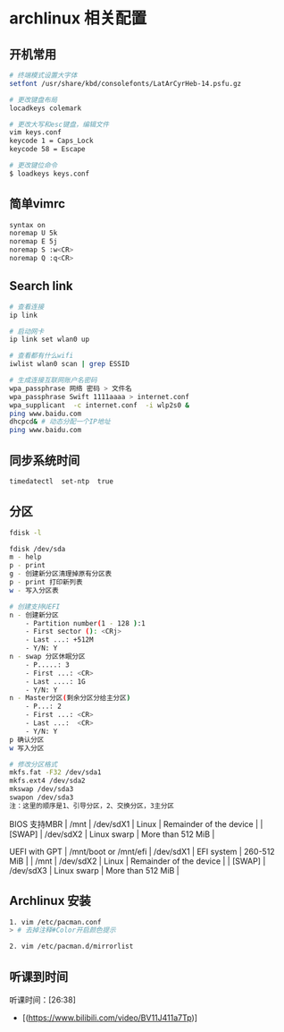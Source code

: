 # archlinux 相关配置

## 开机常用
```sh
# 终端模式设置大字体
setfont /usr/share/kbd/consolefonts/LatArCyrHeb-14.psfu.gz

# 更改键盘布局
locadkeys colemark

# 更改大写和esc键盘，编辑文件
vim keys.conf
keycode 1 = Caps_Lock
keycode 58 = Escape

# 更改键位命令
$ loadkeys keys.conf 
```
## 简单vimrc
```sh
syntax on
noremap U 5k
noremap E 5j
noremap S :w<CR>
noremap Q :q<CR>
```

## Search link
```sh
# 查看连接
ip link

# 启动网卡
ip link set wlan0 up

# 查看都有什么wifi
iwlist wlan0 scan | grep ESSID

# 生成连接互联网账户名密码
wpa_passphrase 网络 密码 > 文件名
wpa_passphrase Swift 1111aaaa > internet.conf
wpa_supplicant  -c internet.conf  -i wlp2s0 &
ping www.baidu.com
dhcpcd& # 动态分配一个IP地址
ping www.baidu.com
```

## 同步系统时间
```sh
timedatectl  set-ntp  true
```

## 分区
```sh
fdisk -l

fdisk /dev/sda
m - help
p - print
g - 创建新分区清理掉原有分区表
p - print 打印新列表
w - 写入分区表

# 创建支持UEFI
n - 创建新分区
    - Partition number(1 - 128 ):1
    - First sector (): <CRj>
    - Last ...: +512M 
    - Y/N: Y
n - swap 分区休眠分区
    - P.....: 3
    - First ...: <CR>
    - Last ....: 1G
    - Y/N: Y
n - Master分区(剩余分区分给主分区) 
    - P...: 2
    - First ...: <CR>
    - Last ...:  <CR>
    - Y/N: Y
p 确认分区
w 写入分区

# 修改分区格式
mkfs.fat -F32 /dev/sda1
mkfs.ext4 /dev/sda2
mkswap /dev/sda3
swapon /dev/sda3
注：这里的顺序是1、引导分区，2、交换分区，3主分区
```

BIOS 支持MBR
| /mnt   | /dev/sdX1 | Linux       | Remainder of the device |
| [SWAP] | /dev/sdX2 | Linux swarp | More than 512 MiB       |

UEFI with GPT
| /mnt/boot or /mnt/efi | /dev/sdX1 | EFI system  | 260-512 MiB             |
| /mnt                  | /dev/sdX2 | Linux       | Remainder of the device |
| [SWAP]                | /dev/sdX3 | Linux swarp | More than 512 MiB       |

## Archlinux 安装
```sh
1. vim /etc/pacman.conf
> # 去掉注释#Color开启颜色提示

2. vim /etc/pacman.d/mirrorlist
```

## 听课到时间
听课时间：[26:38]
 - [(https://www.bilibili.com/video/BV11J411a7Tp)]
